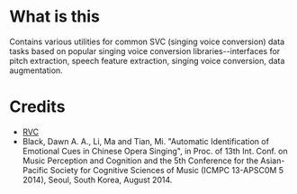 # What is this
Contains various utilities for common SVC (singing voice conversion) data
 tasks
based on popular singing voice conversion libraries--interfaces for
pitch extraction, speech feature extraction, singing voice conversion, data augmentation.

# Credits
* [RVC](https://github.com/RVC-Project/Retrieval-based-Voice-Conversion-WebUI)
* Black, Dawn A. A., Li, Ma and Tian, Mi. "Automatic Identification of Emotional Cues in Chinese Opera Singing", in Proc. of 13th Int. Conf. on Music Perception and Cognition and the 5th Conference for the Asian-Pacific Society for Cognitive Sciences of Music (ICMPC 13-APSC0M 5 2014), Seoul, South Korea, August 2014.
